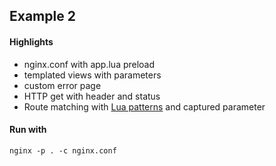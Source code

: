 ## Example 2


#### Highlights
- nginx.conf with app.lua preload
- templated views with parameters
- custom error page
- HTTP get with header and status
- Route matching with [Lua patterns](https://www.lua.org/pil/20.2.html) and captured parameter


#### Run with
```
nginx -p . -c nginx.conf
```
